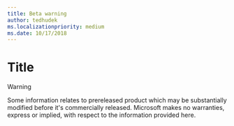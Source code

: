 ```yaml
---
title: Beta warning
author: tedhudek
ms.localizationpriority: medium
ms.date: 10/17/2018
---
```


# Title

> [!WARNING]
> Some information relates to prereleased product which may be substantially modified before it's commercially released. Microsoft makes no warranties, express or implied, with respect to the information provided here.
